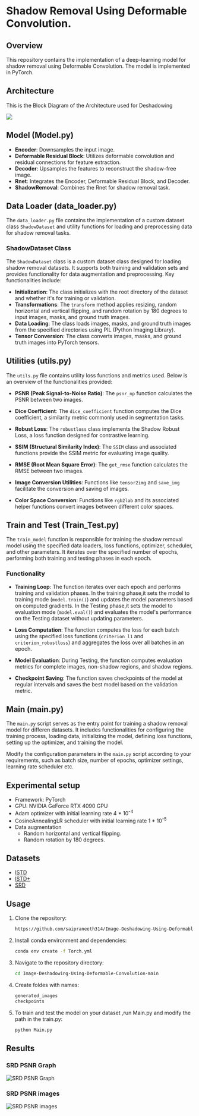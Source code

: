 # Shadow Removal Using Deformable Convolution.

## Overview

This repository contains the implementation of a deep-learning model for shadow removal using Deformable Convolution. The model is implemented in PyTorch.

## Architecture
This is the Block Diagram of the Architecture used for Deshadowing

![](Architecture_Block_Diagram.png)  

  
## Model (Model.py)

- **Encoder**: Downsamples the input image.
- **Deformable Residual Block**: Utilizes deformable convolution and residual connections for feature extraction.
- **Decoder**: Upsamples the features to reconstruct the shadow-free image.
- **Rnet**: Integrates the Encoder, Deformable Residual Block, and Decoder.
- **ShadowRemoval**: Combines the Rnet for shadow removal task.


## Data Loader (data_loader.py)

The `data_loader.py` file contains the implementation of a custom dataset class `ShadowDataset` and
utility functions for loading and preprocessing data for shadow removal tasks.

### ShadowDataset Class

The `ShadowDataset` class is a custom dataset class designed for loading shadow removal datasets.
It supports both training and validation sets and provides functionality for data augmentation and preprocessing.
Key functionalities include:

- **Initialization**: The class initializes with the root directory of the dataset and whether it's for training or validation.
- **Transformations**: The `transform` method applies resizing, random horizontal and vertical flipping, and
   random rotation by 180 degrees to input images, masks, and ground truth images.
- **Data Loading**: The class loads images, masks, and ground truth images from the specified directories using PIL (Python Imaging Library).
- **Tensor Conversion**: The class converts images, masks, and ground truth images into PyTorch tensors.


## Utilities (utils.py)

The `utils.py` file contains utility loss functions and metrics used. Below is an overview of the functionalities provided:

- **PSNR (Peak Signal-to-Noise Ratio)**: The `psnr_np` function calculates the PSNR between two images.

- **Dice Coefficient**: The `dice_coefficient` function computes the Dice coefficient, a similarity metric commonly used in segmentation tasks.

- **Robust Loss**: The `robustloss` class implements the Shadow Robust Loss, a loss function designed for contrastive learning.

- **SSIM (Structural Similarity Index)**: The `SSIM` class and associated functions provide the SSIM metric for evaluating image quality.

- **RMSE (Root Mean Square Error)**: The `get_rmse` function calculates the RMSE between two images.

- **Image Conversion Utilities**: Functions like `tensor2img` and `save_img` facilitate the conversion and saving of images.

- **Color Space Conversion**: Functions like `rgb2lab` and its associated helper functions convert images between different color spaces.


## Train and Test (Train_Test.py)

The `train_model` function is responsible for training the shadow removal model using the specified data loaders, loss functions, optimizer,
scheduler, and other parameters. It iterates over the specified number of epochs, performing both training and testing phases in each epoch.

### Functionality

- **Training Loop**: The function iterates over each epoch and performs training and validation phases.
   In the training phase,it sets the model to training mode (`model.train()`) and updates the model parameters based on computed gradients.
   In the Testing phase,it sets the model to evaluation mode (`model.eval()`) and evaluates the model's performance on the Testing dataset without updating parameters.

- **Loss Computation**: The function computes the loss for each batch using the specified loss functions (`criterion_l1` and `criterion_robustloss`)
    and aggregates the loss over all batches in an epoch.

- **Model Evaluation**: During Testing, the function computes evaluation metrics for complete images, non-shadow regions, and shadow regions.

- **Checkpoint Saving**: The function saves checkpoints of the model at regular intervals and saves the best model based on the validation metric.


## Main (main.py)

The `main.py` script serves as the entry point for training a shadow removal model for differen datasets.
It includes functionalities for configuring the training process, loading data, initializing the model, defining loss functions, 
setting up the optimizer, and training the model.

Modify the configuration parameters in the `main.py` script according to your requirements,
such as batch size, number of epochs, optimizer settings, learning rate scheduler etc.


## Experimental setup
- Framework: PyTorch
- GPU: NVIDIA GeForce RTX 4090 GPU
- Adam optimizer with initial learning rate 4 * 10<sup>-4</sup>
- CosineAnnealingLR scheduler with initial learning rate 1 * 10<sup>-5</sup>
- Data augmentation
  - Random horizontal and vertical flipping.
  - Random rotation by 180 degrees.
    
## Datasets
- [ISTD](https://drive.google.com/file/d/1I0qw-65KBA6np8vIZzO6oeiOvcDBttAY/view)
- [ISTD+](https://drive.google.com/file/d/1rsCSWrotVnKFUqu9A_Nw9Uf-bJq_ryOv/view)
- [SRD](https://drive.google.com/file/d/1W8vBRJYDG9imMgr9I2XaA13tlFIEHOjS/view)


## Usage
1. Clone the repository:
    ```bash
    https://github.com/saipraneeth314/Image-Deshadowing-Using-Deformable-Convolution.git
    ```
2. Install conda environment and dependencies:
    ```bash
    conda env create -f Torch.yml
    ```
3. Navigate to the repository directory:
    ```bash
    cd Image-Deshadowing-Using-Deformable-Convolution-main
    ```
4. Create foldes with names:
    ```bash
    generated_images
    checkpoints
    ```
5. To train and test the model on your dataset ,run Main.py and modify the path in the train.py:
    ```bash
    python Main.py
    ```
    
## Results
### SRD PSNR Graph
![SRD PSNR Graph](Graphs/SRD_PSNR.png)

### SRD PSNR images
![SRD PSNR images](Result_Images/Img_SRD_PSNR.png)
